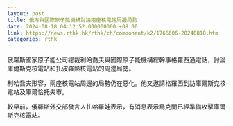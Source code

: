 ```yaml
---
layout: post
title: 俄方與國際原子能機構討論兩座核電站周邊局勢
date: 2024-08-18 04:12:52.000000000 +08:00
link: https://news.rthk.hk/rthk/ch/component/k2/1766606-20240818.htm
categories: rthk
---
```


俄羅斯國家原子能公司總裁利哈喬夫與國際原子能機構總幹事格羅西通電話，討論庫爾斯克核電站和扎波羅熱核電站的周邊局勢。

利哈喬夫形容，兩座核電站周邊的局勢仍在惡化。他又邀請格羅西到訪庫爾斯克核電站及庫爾恰托夫市。

較早前，俄羅斯外交部發言人扎哈羅娃表示，有消息表示烏克蘭已經準備攻擊庫爾斯克核電站。
